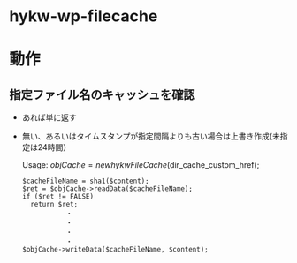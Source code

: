 hykw-wp-filecache
====================

# 動作
## 指定ファイル名のキャッシュを確認
- あれば単に返す
- 無い、あるいはタイムスタンプが指定間隔よりも古い場合は上書き作成(未指定は24時間）

    Usage:
      $objCache = new hykwFileCache($dir_cache_custom_href);

      $cacheFileName = sha1($content);
      $ret = $objCache->readData($cacheFileName);
      if ($ret != FALSE)
        return $ret;
                 ・
                 ・
                 ・
                 ・
      $objCache->writeData($cacheFileName, $content);

